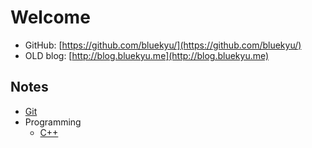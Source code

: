# Welcome

- GitHub: [https://github.com/bluekyu/](https://github.com/bluekyu/) 
- OLD blog: [http://blog.bluekyu.me](http://blog.bluekyu.me)

## Notes

- [Git](notes/git)
- Programming
  - [C++](notes/programming/cpp)

